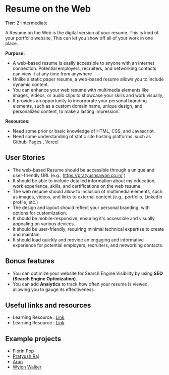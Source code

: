 # Resume on the Web

**Tier:**  2-Intermediate

A Resume on the Web is the digital version of your resume. This is kind of your portfolio website, 
This can let you show off all of your work in one place.

**Purpose:**

- A web-based resume is easily accessible to anyone with an internet connection. Potential employers, recruiters, and networking contacts can view it at any time from anywhere
- Unlike a static paper resume, a web-based resume allows you to include dynamic content.
- You can enhance your web resume with multimedia elements like images, Videos, or audio clips to showcase your skills and work visually,
- It provides an opportunity to incorporate your personal branding elements, such as a custom domain name, unique design, and personalized content, to make a lasting impression.

**Resources:**

- Need some prior or basic knowledge of HTML, CSS, and Javascript.
- Need some understanding of static site hosting platforms. such as [Github-Pages](https://pages.github.com/) , [Vercel](https://vercel.com/)

## User Stories

- The web-based Resume should be accessible through a unique and user-friendly URL (e.g., https://pratyushsawan.co.in/ )
- It should be able to include detailed information about my education, work experience, skills, and certifications on the web resume.
- The web resume should allow to inclusion of multimedia elements, such as images, videos, and links to external content (e.g., portfolio, LinkedIn profile, etc.)
- The design and layout should reflect your personal branding, with options for customization.
- It should be mobile-responsive, ensuring it's accessible and visually appealing on various devices.
- It should be user-friendly, requiring minimal technical expertise to create and maintain.
- It should load quickly and provide an engaging and informative experience for potential employers, recruiters, and networking contacts.

## Bonus features

- You can optimize your website for Search Engine Visibility by using **SEO (Search Engine Optimization)**.
- You can add **Analytics** to track how often your resume is viewed, allowing you to gauge its effectiveness.


## Useful links and resources

- Learning Resource : [Link](https://www.freecodecamp.org/news/how-to-build-a-developer-portfolio-website/)
- Learning Resource : [Link](https://www.w3schools.com/howto/howto_website_create_portfolio.asp)

## Example projects

-  [Florin Pop](https://www.florin-pop.com/)
-  [Pratyush Raj](https://pratyushsawan.co.in/)
-  [Arun](https://arunabharjun.com/)
-  [Wylon Walker](https://waylonwalker.com/)
